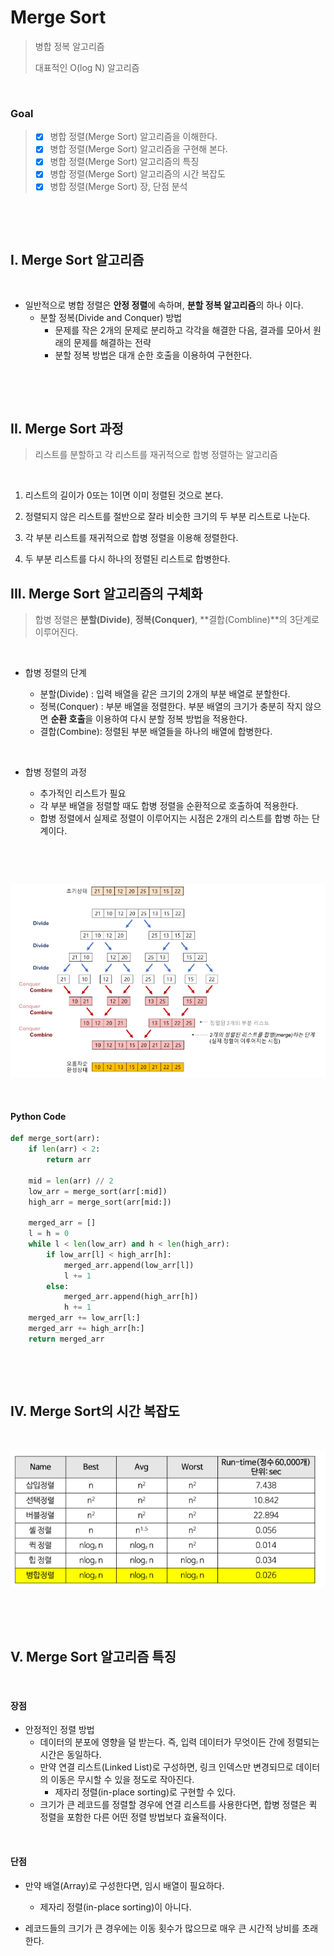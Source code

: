 # Merge Sort

> 병합 정복 알고리즘
>
> 대표적인 O(log N) 알고리즘

​          

### Goal

> - [x] 병합 정렬(Merge Sort) 알고리즘을 이해한다.
> - [x] 병합 정렬(Merge Sort) 알고리즘을 구현해 본다.
> - [x] 병합 정렬(Merge Sort) 알고리즘의 특징
> - [x] 병합 정렬(Merge Sort) 알고리즘의 시간 복잡도
> - [x] 병합 정렬(Merge Sort) 장, 단점 분석

​                  

​         

## I. Merge Sort 알고리즘

​             

- 일반적으로 병합 정렬은 **안정 정렬**에 속하며, **분할 정복 알고리즘**의 하나 이다.
  - 분할 정복(Divide and Conquer) 방법
    - 문제를 작은 2개의 문제로 분리하고 각각을 해결한 다음, 결과를 모아서 원래의 문제를 해결하는 전략
    - 분할 정복 방법은 대개 순한 호출을 이용하여 구현한다.

​         

​                 

## II. Merge Sort 과정

> 리스트를 분할하고 각 리스트를 재귀적으로 합병 정렬하는 알고리즘

​                       

1) 리스트의 길이가 0또는 1이면 이미 정렬된 것으로 본다.

2) 정렬되지 않은 리스트를 절반으로 잘라 비슷한 크기의 두 부분 리스트로 나눈다.

3) 각 부분 리스트를 재귀적으로 합병 정렬을 이용해 정렬한다.

4) 두 부분 리스트를 다시 하나의 정렬된 리스트로 합병한다.



## III. Merge Sort 알고리즘의 구체화

> 합병 정렬은 **분할(Divide)**, **정복(Conquer)**, **결합(Combline)**의 3단계로 이루어진다.

​           

- 합병 정렬의 단계

  - 분할(Divide) : 입력 배열을 같은 크기의 2개의 부분 배열로 분할한다.
  - 정복(Conquer) : 부분 배열을 정렬한다. 부분 배열의 크기가 충분히 작지 않으면 **순환 호출**을 이용하여 다시 분할 정복 방법을 적용한다.
  - 결합(Combine): 정렬된 부분 배열들을 하나의 배열에 합병한다.

  ​             

- 합병 정렬의 과정

  - 추가적인 리스트가 필요
  - 각 부분 배열을 정렬할 때도 합병 정렬을 순환적으로 호출하여 적용한다.
  - 합병 정렬에서 실제로 정렬이 이루어지는 시점은 2개의 리스트를 합병 하는 단계이다.

​            

​            

![image-20200201234220704](../assets/image-20200201234220704.png)

​                     

#### Python Code

```python
def merge_sort(arr):
    if len(arr) < 2:
        return arr

    mid = len(arr) // 2
    low_arr = merge_sort(arr[:mid])
    high_arr = merge_sort(arr[mid:])

    merged_arr = []
    l = h = 0
    while l < len(low_arr) and h < len(high_arr):
        if low_arr[l] < high_arr[h]:
            merged_arr.append(low_arr[l])
            l += 1
        else:
            merged_arr.append(high_arr[h])
            h += 1
    merged_arr += low_arr[l:]
    merged_arr += high_arr[h:]
    return merged_arr
```

​                 

​                  

## IV. Merge Sort의 시간 복잡도

​          

![image-20200201234613927](../assets/image-20200201234613927.png)

​                    

​                  

## V. Merge Sort 알고리즘 특징

​              

#### 장점

- 안정적인 정렬 방법
  - 데이터의 분포에 영향을 덜 받는다. 즉, 입력 데이터가 무엇이든 간에 정렬되는 시간은 동일하다.
  - 만약 연결 리스트(Linked List)로 구성하면, 링크 인덱스만 변경되므로 데이터의 이동은 무시할 수 있을 정도로 작아진다.
    - 제자리 정렬(in-place sorting)로 구현할 수 있다.
  - 크기가 큰 레코드를 정렬할 경우에 연결 리스트를 사용한다면, 합병 정렬은 퀵 정렬을 포함한 다른 어떤 정렬 방법보다 효율적이다.

​                    

#### 단점

- 만약 배열(Array)로 구성한다면, 임시 배열이 필요하다.

  - 제자리 정렬(in-place sorting)이 아니다.

- 레코드들의 크기가 큰 경우에는 이동 횟수가 많으므로 매우 큰 시간적 낭비를 초래한다.

    

​      